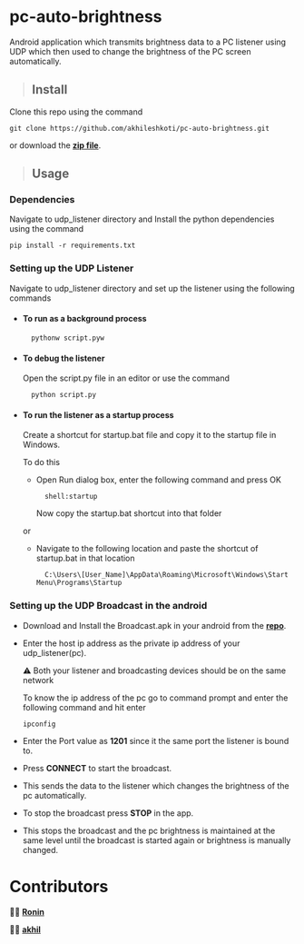 # pc-auto-brightness

Android application which transmits brightness data to a PC listener using UDP which then used to change the brightness of the PC screen automatically.

> ## Install

Clone this repo using the command 

    git clone https://github.com/akhileshkoti/pc-auto-brightness.git

or download the **[zip file](https://github.com/akhileshkoti/pc-auto-brightness/archive/refs/heads/master.zip)**.

> ## Usage

### Dependencies

  Navigate to udp_listener directory and Install the python dependencies using the command

    pip install -r requirements.txt

### Setting up the UDP Listener

  Navigate to udp_listener directory and set up the listener using the following commands

- #### To run as a background process

        pythonw script.pyw

- #### To debug the listener 

    Open the script.py file in an editor or use the command
        
        python script.py

- #### To run the listener as a startup process

    Create a shortcut for startup.bat file and copy it to the startup file in Windows.
  
    To do this 
    - Open Run dialog box, enter the following command and press OK
        
            shell:startup
      
      Now copy the startup.bat shortcut into that folder
    
    or
  
    - Navigate to the following location and paste the shortcut of startup.bat in that location
  
            C:\Users\[User_Name]\AppData\Roaming\Microsoft\Windows\Start Menu\Programs\Startup


 ### Setting up the UDP Broadcast in the android

  - Download and Install the Broadcast.apk in your android from the **[repo](https://github.com/akhileshkoti/pc-auto-brightness)**.

  - Enter the host ip address as the private ip address of your udp_listener(pc).
  
    :warning: Both your listener and broadcasting devices should be on the same network
   
    To know the ip address of the pc go to command prompt and enter the following command and hit enter
   
        ipconfig
        
  - Enter the Port value as **1201** since it the same port the listener is bound to.

  - Press **CONNECT** to start the broadcast.

  - This sends the data to the listener which changes the brightness of the pc automatically.

  - To stop the broadcast press **STOP** in the app.

  - This stops the broadcast and the pc brightness is maintained at the same level until the broadcast is started again or brightness is manually changed.
  
  
  # Contributors
  
  :man_technologist: **[Ronin](https://github.com/raja-ravi-prakash)**
    
  :man_technologist: **[akhil](https://github.com/akhileshkoti)**
  
  
